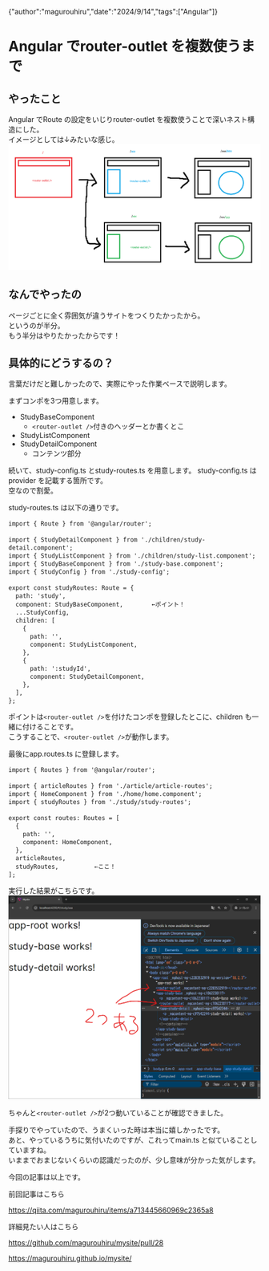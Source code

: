 {"author":"magurouhiru","date":"2024/9/14","tags":["Angular"]}
# Angular でrouter-outlet を複数使うまで

## やったこと
Angular でRoute の設定をいじりrouter-outlet を複数使うことで深いネスト構造にした。  
イメージとしては↓みたいな感じ。  
![alt text](007/1.png)

## なんでやったの
ページごとに全く雰囲気が違うサイトをつくりたかったから。  
というのが半分。  
もう半分はやりたかったからです！  

## 具体的にどうするの？
言葉だけだと難しかったので、実際にやった作業ベースで説明します。  

まずコンポを3つ用意します。  
- StudyBaseComponent  
  - `<router-outlet />`付きのヘッダーとか書くとこ  
- StudyListComponent  
- StudyDetailComponent  
  - コンテンツ部分  

続いて、study-config.ts とstudy-routes.ts を用意します。
study-config.ts はprovider を記載する箇所です。  
空なので割愛。  

study-routes.ts は以下の通りです。  
```
import { Route } from '@angular/router';

import { StudyDetailComponent } from './children/study-detail.component';
import { StudyListComponent } from './children/study-list.component';
import { StudyBaseComponent } from './study-base.component';
import { StudyConfig } from './study-config';

export const studyRoutes: Route = {
  path: 'study',
  component: StudyBaseComponent,        ←ポイント！
  ...StudyConfig,
  children: [
    {
      path: '',
      component: StudyListComponent,
    },
    {
      path: ':studyId',
      component: StudyDetailComponent,
    },
  ],
};
```

ポイントは`<router-outlet />`を付けたコンポを登録したとこに、children も一緒に付けることです。  
こうすることで、`<router-outlet />`が動作します。  

最後にapp.routes.ts に登録します。
```
import { Routes } from '@angular/router';

import { articleRoutes } from './article/article-routes';
import { HomeComponent } from './home/home.component';
import { studyRoutes } from './study/study-routes';

export const routes: Routes = [
  {
    path: '',
    component: HomeComponent,
  },
  articleRoutes,
  studyRoutes,          ←ここ！
];
```

実行した結果がこちらです。
![alt text](007/2.png)

ちゃんと`<router-outlet />`が2つ動いていることが確認できました。  

手探りでやっていたので、うまくいった時は本当に嬉しかったです。  
あと、やっているうちに気付いたのですが、これってmain.ts と似ていることしていますね。  
いままでおまじないくらいの認識だったのが、少し意味が分かった気がします。  


今回の記事は以上です。  

前回記事はこちら  

https://qiita.com/magurouhiru/items/a713445660969c2365a8

詳細見たい人はこちら  

https://github.com/magurouhiru/mysite/pull/28

https://magurouhiru.github.io/mysite/
